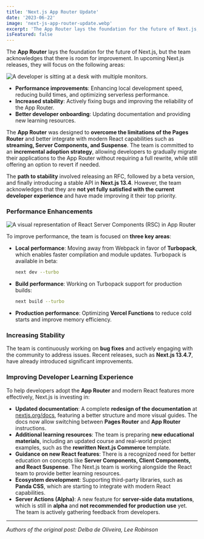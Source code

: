 ```yaml
---
title: 'Next.js App Router Update'
date: '2023-06-22'
image: 'next-js-app-router-update.webp'
excerpt: 'The App Router lays the foundation for the future of Next.js, but there is room for improvement in the developer experience.'
isFeatured: false
---
```


The **App Router** lays the foundation for the future of Next.js, but the team acknowledges that there is room for improvement. In upcoming Next.js releases, they will focus on the following areas:

![A developer is sitting at a desk with multiple monitors.](developer-is-sitting-at-a-desk.webp)

-   **Performance improvements**: Enhancing local development speed, reducing build times, and optimizing serverless performance.
-   **Increased stability**: Actively fixing bugs and improving the reliability of the App Router.
-   **Better developer onboarding**: Updating documentation and providing new learning resources.

The **App Router** was designed to **overcome the limitations of the Pages Router** and better integrate with modern React capabilities such as **streaming, Server Components, and Suspense**. The team is committed to an **incremental adoption strategy**, allowing developers to gradually migrate their applications to the App Router without requiring a full rewrite, while still offering an option to revert if needed.

The **path to stability** involved releasing an RFC, followed by a beta version, and finally introducing a stable API in **Next.js 13.4**. However, the team acknowledges that they are **not yet fully satisfied with the current developer experience** and have made improving it their top priority.

### **Performance Enhancements**

![A visual representation of React Server Components (RSC) in App Router](visual-representation.webp)

To improve performance, the team is focused on **three key areas**:

-   **Local performance**: Moving away from Webpack in favor of **Turbopack**, which enables faster compilation and module updates. Turbopack is available in beta:

    ```bash
    next dev --turbo
    ```

-   **Build performance**: Working on Turbopack support for production builds:

    ```bash
    next build --turbo
    ```

-   **Production performance**: Optimizing **Vercel Functions** to reduce cold starts and improve memory efficiency.

### **Increasing Stability**

The team is continuously working on **bug fixes** and actively engaging with the community to address issues. Recent releases, such as **Next.js 13.4.7**, have already introduced significant improvements.

### **Improving Developer Learning Experience**

To help developers adopt the **App Router** and modern React features more effectively, Next.js is investing in:

-   **Updated documentation**: A complete **redesign of the documentation** at [nextjs.org/docs](https://nextjs.org/docs), featuring a better structure and more visual guides. The docs now allow switching between **Pages Router** and **App Router** instructions.
-   **Additional learning resources**: The team is preparing **new educational materials**, including an updated course and real-world project examples, such as the **rewritten Next.js Commerce** template.
-   **Guidance on new React features**: There is a recognized need for better education on concepts like **Server Components, Client Components, and React Suspense**. The Next.js team is working alongside the React team to provide better learning resources.
-   **Ecosystem development**: Supporting third-party libraries, such as **Panda CSS**, which are starting to integrate with modern React capabilities.
-   **Server Actions (Alpha)**: A new feature for **server-side data mutations**, which is still in **alpha** and **not recommended for production use** yet. The team is actively gathering feedback from developers.

---

_Authors of the original post: Delba de Oliveira, Lee Robinson_
